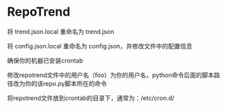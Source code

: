 # RepoTrend
将 trend.json.local 重命名为 trend.json

将 config.json.local 重命名为 config.json，并修改文件中的配置信息

确保你的机器已安装crontab

修改repotrend文件中的用户名（foo）为你的用户名，python命令后面的脚本路径改为你的该repo.py脚本所在的命令

将repotrend文件放到crontab的目录下，通常为：/etc/cron.d/

